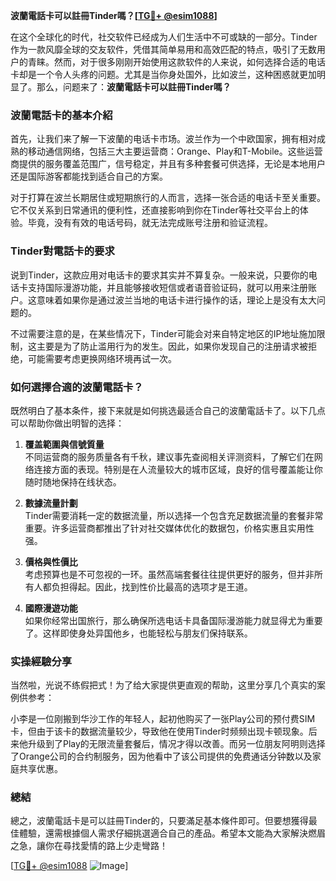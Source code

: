 **波蘭電話卡可以註冊Tinder嗎？[[TG💪+ @esim1088](https://t.me/s/esim1088)]**

在这个全球化的时代，社交软件已经成为人们生活中不可或缺的一部分。Tinder作为一款风靡全球的交友软件，凭借其简单易用和高效匹配的特点，吸引了无数用户的青睐。然而，对于很多刚刚开始使用这款软件的人来说，如何选择合适的电话卡却是一个令人头疼的问题。尤其是当你身处国外，比如波兰，这种困惑就更加明显了。那么，问题来了：**波蘭電話卡可以註冊Tinder嗎？**

### 波蘭電話卡的基本介紹

首先，让我们来了解一下波蘭的电话卡市场。波兰作为一个中欧国家，拥有相对成熟的移动通信网络，包括三大主要运营商：Orange、Play和T-Mobile。这些运营商提供的服务覆盖范围广，信号稳定，并且有多种套餐可供选择，无论是本地用户还是国际游客都能找到适合自己的方案。

对于打算在波兰长期居住或短期旅行的人而言，选择一张合适的电话卡至关重要。它不仅关系到日常通讯的便利性，还直接影响到你在Tinder等社交平台上的体验。毕竟，没有有效的电话号码，就无法完成账号注册和验证流程。

### Tinder對電話卡的要求

说到Tinder，这款应用对电话卡的要求其实并不算复杂。一般来说，只要你的电话卡支持国际漫游功能，并且能够接收短信或者语音验证码，就可以用来注册账户。这意味着如果你是通过波兰当地的电话卡进行操作的话，理论上是没有太大问题的。

不过需要注意的是，在某些情况下，Tinder可能会对来自特定地区的IP地址施加限制，这主要是为了防止滥用行为的发生。因此，如果你发现自己的注册请求被拒绝，可能需要考虑更换网络环境再试一次。

### 如何選擇合適的波蘭電話卡？

既然明白了基本条件，接下来就是如何挑选最适合自己的波蘭電話卡了。以下几点可以帮助你做出明智的选择：

1. **覆盖範圍與信號質量**  
   不同运营商的服务质量各有千秋，建议事先查阅相关评测资料，了解它们在网络连接方面的表现。特别是在人流量较大的城市区域，良好的信号覆盖能让你随时随地保持在线状态。

2. **數據流量計劃**  
   Tinder需要消耗一定的数据流量，所以选择一个包含充足数据流量的套餐非常重要。许多运营商都推出了针对社交媒体优化的数据包，价格实惠且实用性强。

3. **價格與性價比**  
   考虑预算也是不可忽视的一环。虽然高端套餐往往提供更好的服务，但并非所有人都负担得起。因此，找到性价比最高的选项才是王道。

4. **國際漫遊功能**  
   如果你经常出国旅行，那么确保所选电话卡具备国际漫游能力就显得尤为重要了。这样即使身处异国他乡，也能轻松与朋友们保持联系。

### 实操經驗分享

当然啦，光说不练假把式！为了给大家提供更直观的帮助，这里分享几个真实的案例供参考：

小李是一位刚搬到华沙工作的年轻人，起初他购买了一张Play公司的预付费SIM卡，但由于该卡的数据流量较少，导致他在使用Tinder时频频出现卡顿现象。后来他升级到了Play的无限流量套餐后，情况才得以改善。而另一位朋友阿明则选择了Orange公司的合约制服务，因为他看中了该公司提供的免费通话分钟数以及家庭共享优惠。

### 總結

總之，波蘭電話卡是可以註冊Tinder的，只要滿足基本條件即可。但要想獲得最佳體驗，還需根據個人需求仔細挑選適合自己的產品。希望本文能為大家解決燃眉之急，讓你在尋找愛情的路上少走彎路！

[[TG💪+ @esim1088](https://t.me/s/esim1088) ![Image](https://i.postimg.cc/4NQfJmqS/Snipaste-2025-05-13-00-14-12.png)]